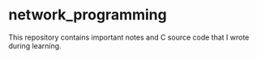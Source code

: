 # network_programming
This repository contains important notes and C source code that I wrote during learning.

